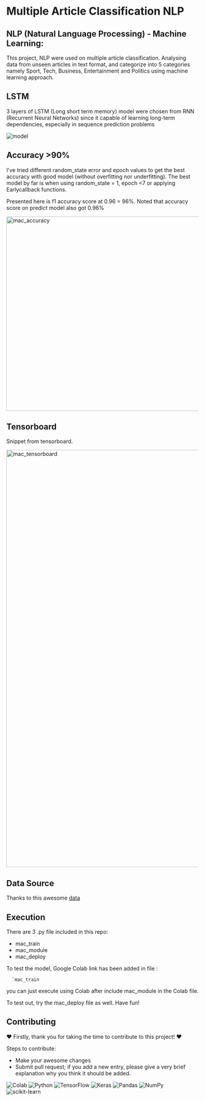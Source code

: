 # Multiple Article Classification NLP

## NLP (Natural Language Processing) - Machine Learning: 

This project, NLP were used on multiple article classification. Analysing data from  unseen articles in text format, and categorize into 5 categories namely Sport, Tech, Business, Entertainment and Politics using machine learning approach.

## LSTM

3 layers of LSTM (Long short term memory) model were chosen from RNN (Recurrent Neural Networks) since it capable of learning long-term dependencies, especially in sequence prediction problems

![model](https://user-images.githubusercontent.com/106498393/180982290-4bfc890d-199d-4a16-8071-f8c17de976f8.png)

## Accuracy >90%

I've tried different random_state error and epoch values to get the best accuracy with good model (without overfitting nor underfitting). The best model by far is when using random_state = 1, epoch <7 or applying Earlycallback functions.

Presented here is f1 accuracy score at 0.96 = 96%.
Noted that accuracy score on predict model also got 0.96%

<img width="510" alt="mac_accuracy" src="https://user-images.githubusercontent.com/106498393/180982991-9b40a15c-fee9-43b0-8c88-001ace6b4800.png">

## Tensorboard
Snippet from tensorboard.

<img width="1094" alt="mac_tensorboard" src="https://user-images.githubusercontent.com/106498393/180983546-33de7a08-90c6-457c-b48d-863fd373d9c2.png">

## Data Source
Thanks to this awesome [data](https://raw.githubusercontent.com/susanli2016/PyCon-Canada-2019-NLP-Tutorial/master/bbc-text.csv) 

## Execution
There are 3 .py file included in this repo:
* mac_train
* mac_module
* mac_deploy

To test the model, Google Colab link has been added in file : 
      
      `mac_train

you can just execute using Colab after include mac_module in the Colab file.

To test out, try the mac_deploy file as well. Have fun!


## Contributing

:heart: Firstly, thank you for taking the time to contribute to this project! :heart:

Steps to contribute:
* Make your awesome changes
* Submit pull request; if you add a new entry, please give a very brief explanation why you think it should be added.

![Colab](https://img.shields.io/badge/Colab-F9AB00?style=for-the-badge&logo=googlecolab&color=525252)
![Python](https://img.shields.io/badge/python-3670A0?style=for-the-badge&logo=python&logoColor=ffdd54)
![TensorFlow](https://img.shields.io/badge/TensorFlow-%23FF6F00.svg?style=for-the-badge&logo=TensorFlow&logoColor=white)
![Keras](https://img.shields.io/badge/Keras-%23D00000.svg?style=for-the-badge&logo=Keras&logoColor=white)
![Pandas](https://img.shields.io/badge/pandas-%23150458.svg?style=for-the-badge&logo=pandas&logoColor=white)
![NumPy](https://img.shields.io/badge/numpy-%23013243.svg?style=for-the-badge&logo=numpy&logoColor=white)
![scikit-learn](https://img.shields.io/badge/scikit--learn-%23F7931E.svg?style=for-the-badge&logo=scikit-learn&logoColor=white)

